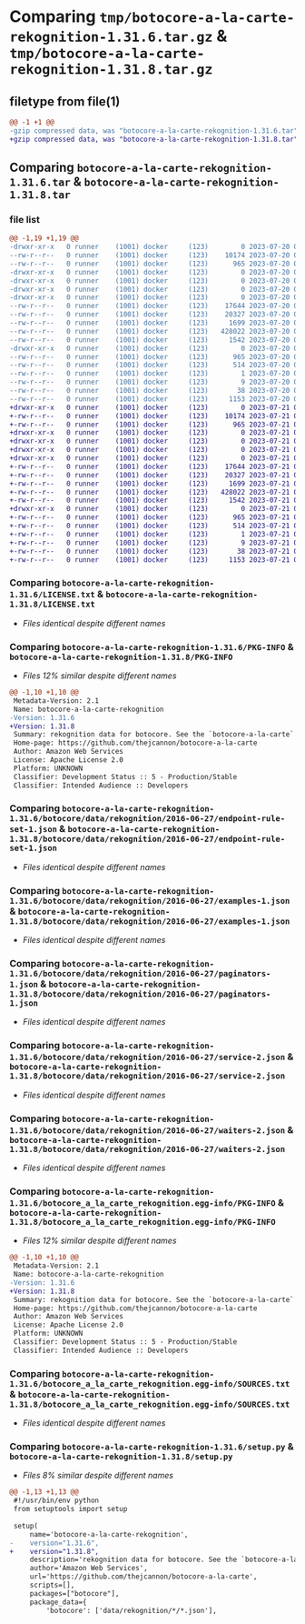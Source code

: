# Comparing `tmp/botocore-a-la-carte-rekognition-1.31.6.tar.gz` & `tmp/botocore-a-la-carte-rekognition-1.31.8.tar.gz`

## filetype from file(1)

```diff
@@ -1 +1 @@
-gzip compressed data, was "botocore-a-la-carte-rekognition-1.31.6.tar", last modified: Thu Jul 20 01:20:39 2023, max compression
+gzip compressed data, was "botocore-a-la-carte-rekognition-1.31.8.tar", last modified: Fri Jul 21 01:21:49 2023, max compression
```

## Comparing `botocore-a-la-carte-rekognition-1.31.6.tar` & `botocore-a-la-carte-rekognition-1.31.8.tar`

### file list

```diff
@@ -1,19 +1,19 @@
-drwxr-xr-x   0 runner    (1001) docker     (123)        0 2023-07-20 01:20:39.358870 botocore-a-la-carte-rekognition-1.31.6/
--rw-r--r--   0 runner    (1001) docker     (123)    10174 2023-07-20 01:20:39.000000 botocore-a-la-carte-rekognition-1.31.6/LICENSE.txt
--rw-r--r--   0 runner    (1001) docker     (123)      965 2023-07-20 01:20:39.358870 botocore-a-la-carte-rekognition-1.31.6/PKG-INFO
-drwxr-xr-x   0 runner    (1001) docker     (123)        0 2023-07-20 01:20:39.358870 botocore-a-la-carte-rekognition-1.31.6/botocore/
-drwxr-xr-x   0 runner    (1001) docker     (123)        0 2023-07-20 01:20:39.358870 botocore-a-la-carte-rekognition-1.31.6/botocore/data/
-drwxr-xr-x   0 runner    (1001) docker     (123)        0 2023-07-20 01:20:39.358870 botocore-a-la-carte-rekognition-1.31.6/botocore/data/rekognition/
-drwxr-xr-x   0 runner    (1001) docker     (123)        0 2023-07-20 01:20:39.358870 botocore-a-la-carte-rekognition-1.31.6/botocore/data/rekognition/2016-06-27/
--rw-r--r--   0 runner    (1001) docker     (123)    17644 2023-07-20 01:19:55.000000 botocore-a-la-carte-rekognition-1.31.6/botocore/data/rekognition/2016-06-27/endpoint-rule-set-1.json
--rw-r--r--   0 runner    (1001) docker     (123)    20327 2023-07-20 01:19:55.000000 botocore-a-la-carte-rekognition-1.31.6/botocore/data/rekognition/2016-06-27/examples-1.json
--rw-r--r--   0 runner    (1001) docker     (123)     1699 2023-07-20 01:19:55.000000 botocore-a-la-carte-rekognition-1.31.6/botocore/data/rekognition/2016-06-27/paginators-1.json
--rw-r--r--   0 runner    (1001) docker     (123)   428022 2023-07-20 01:19:55.000000 botocore-a-la-carte-rekognition-1.31.6/botocore/data/rekognition/2016-06-27/service-2.json
--rw-r--r--   0 runner    (1001) docker     (123)     1542 2023-07-20 01:19:55.000000 botocore-a-la-carte-rekognition-1.31.6/botocore/data/rekognition/2016-06-27/waiters-2.json
-drwxr-xr-x   0 runner    (1001) docker     (123)        0 2023-07-20 01:20:39.358870 botocore-a-la-carte-rekognition-1.31.6/botocore_a_la_carte_rekognition.egg-info/
--rw-r--r--   0 runner    (1001) docker     (123)      965 2023-07-20 01:20:39.000000 botocore-a-la-carte-rekognition-1.31.6/botocore_a_la_carte_rekognition.egg-info/PKG-INFO
--rw-r--r--   0 runner    (1001) docker     (123)      514 2023-07-20 01:20:39.000000 botocore-a-la-carte-rekognition-1.31.6/botocore_a_la_carte_rekognition.egg-info/SOURCES.txt
--rw-r--r--   0 runner    (1001) docker     (123)        1 2023-07-20 01:20:39.000000 botocore-a-la-carte-rekognition-1.31.6/botocore_a_la_carte_rekognition.egg-info/dependency_links.txt
--rw-r--r--   0 runner    (1001) docker     (123)        9 2023-07-20 01:20:39.000000 botocore-a-la-carte-rekognition-1.31.6/botocore_a_la_carte_rekognition.egg-info/top_level.txt
--rw-r--r--   0 runner    (1001) docker     (123)       38 2023-07-20 01:20:39.358870 botocore-a-la-carte-rekognition-1.31.6/setup.cfg
--rw-r--r--   0 runner    (1001) docker     (123)     1153 2023-07-20 01:20:39.000000 botocore-a-la-carte-rekognition-1.31.6/setup.py
+drwxr-xr-x   0 runner    (1001) docker     (123)        0 2023-07-21 01:21:49.327447 botocore-a-la-carte-rekognition-1.31.8/
+-rw-r--r--   0 runner    (1001) docker     (123)    10174 2023-07-21 01:21:49.000000 botocore-a-la-carte-rekognition-1.31.8/LICENSE.txt
+-rw-r--r--   0 runner    (1001) docker     (123)      965 2023-07-21 01:21:49.327447 botocore-a-la-carte-rekognition-1.31.8/PKG-INFO
+drwxr-xr-x   0 runner    (1001) docker     (123)        0 2023-07-21 01:21:49.327447 botocore-a-la-carte-rekognition-1.31.8/botocore/
+drwxr-xr-x   0 runner    (1001) docker     (123)        0 2023-07-21 01:21:49.327447 botocore-a-la-carte-rekognition-1.31.8/botocore/data/
+drwxr-xr-x   0 runner    (1001) docker     (123)        0 2023-07-21 01:21:49.327447 botocore-a-la-carte-rekognition-1.31.8/botocore/data/rekognition/
+drwxr-xr-x   0 runner    (1001) docker     (123)        0 2023-07-21 01:21:49.327447 botocore-a-la-carte-rekognition-1.31.8/botocore/data/rekognition/2016-06-27/
+-rw-r--r--   0 runner    (1001) docker     (123)    17644 2023-07-21 01:21:06.000000 botocore-a-la-carte-rekognition-1.31.8/botocore/data/rekognition/2016-06-27/endpoint-rule-set-1.json
+-rw-r--r--   0 runner    (1001) docker     (123)    20327 2023-07-21 01:21:06.000000 botocore-a-la-carte-rekognition-1.31.8/botocore/data/rekognition/2016-06-27/examples-1.json
+-rw-r--r--   0 runner    (1001) docker     (123)     1699 2023-07-21 01:21:06.000000 botocore-a-la-carte-rekognition-1.31.8/botocore/data/rekognition/2016-06-27/paginators-1.json
+-rw-r--r--   0 runner    (1001) docker     (123)   428022 2023-07-21 01:21:06.000000 botocore-a-la-carte-rekognition-1.31.8/botocore/data/rekognition/2016-06-27/service-2.json
+-rw-r--r--   0 runner    (1001) docker     (123)     1542 2023-07-21 01:21:06.000000 botocore-a-la-carte-rekognition-1.31.8/botocore/data/rekognition/2016-06-27/waiters-2.json
+drwxr-xr-x   0 runner    (1001) docker     (123)        0 2023-07-21 01:21:49.327447 botocore-a-la-carte-rekognition-1.31.8/botocore_a_la_carte_rekognition.egg-info/
+-rw-r--r--   0 runner    (1001) docker     (123)      965 2023-07-21 01:21:49.000000 botocore-a-la-carte-rekognition-1.31.8/botocore_a_la_carte_rekognition.egg-info/PKG-INFO
+-rw-r--r--   0 runner    (1001) docker     (123)      514 2023-07-21 01:21:49.000000 botocore-a-la-carte-rekognition-1.31.8/botocore_a_la_carte_rekognition.egg-info/SOURCES.txt
+-rw-r--r--   0 runner    (1001) docker     (123)        1 2023-07-21 01:21:49.000000 botocore-a-la-carte-rekognition-1.31.8/botocore_a_la_carte_rekognition.egg-info/dependency_links.txt
+-rw-r--r--   0 runner    (1001) docker     (123)        9 2023-07-21 01:21:49.000000 botocore-a-la-carte-rekognition-1.31.8/botocore_a_la_carte_rekognition.egg-info/top_level.txt
+-rw-r--r--   0 runner    (1001) docker     (123)       38 2023-07-21 01:21:49.327447 botocore-a-la-carte-rekognition-1.31.8/setup.cfg
+-rw-r--r--   0 runner    (1001) docker     (123)     1153 2023-07-21 01:21:49.000000 botocore-a-la-carte-rekognition-1.31.8/setup.py
```

### Comparing `botocore-a-la-carte-rekognition-1.31.6/LICENSE.txt` & `botocore-a-la-carte-rekognition-1.31.8/LICENSE.txt`

 * *Files identical despite different names*

### Comparing `botocore-a-la-carte-rekognition-1.31.6/PKG-INFO` & `botocore-a-la-carte-rekognition-1.31.8/PKG-INFO`

 * *Files 12% similar despite different names*

```diff
@@ -1,10 +1,10 @@
 Metadata-Version: 2.1
 Name: botocore-a-la-carte-rekognition
-Version: 1.31.6
+Version: 1.31.8
 Summary: rekognition data for botocore. See the `botocore-a-la-carte` package for more info.
 Home-page: https://github.com/thejcannon/botocore-a-la-carte
 Author: Amazon Web Services
 License: Apache License 2.0
 Platform: UNKNOWN
 Classifier: Development Status :: 5 - Production/Stable
 Classifier: Intended Audience :: Developers
```

### Comparing `botocore-a-la-carte-rekognition-1.31.6/botocore/data/rekognition/2016-06-27/endpoint-rule-set-1.json` & `botocore-a-la-carte-rekognition-1.31.8/botocore/data/rekognition/2016-06-27/endpoint-rule-set-1.json`

 * *Files identical despite different names*

### Comparing `botocore-a-la-carte-rekognition-1.31.6/botocore/data/rekognition/2016-06-27/examples-1.json` & `botocore-a-la-carte-rekognition-1.31.8/botocore/data/rekognition/2016-06-27/examples-1.json`

 * *Files identical despite different names*

### Comparing `botocore-a-la-carte-rekognition-1.31.6/botocore/data/rekognition/2016-06-27/paginators-1.json` & `botocore-a-la-carte-rekognition-1.31.8/botocore/data/rekognition/2016-06-27/paginators-1.json`

 * *Files identical despite different names*

### Comparing `botocore-a-la-carte-rekognition-1.31.6/botocore/data/rekognition/2016-06-27/service-2.json` & `botocore-a-la-carte-rekognition-1.31.8/botocore/data/rekognition/2016-06-27/service-2.json`

 * *Files identical despite different names*

### Comparing `botocore-a-la-carte-rekognition-1.31.6/botocore/data/rekognition/2016-06-27/waiters-2.json` & `botocore-a-la-carte-rekognition-1.31.8/botocore/data/rekognition/2016-06-27/waiters-2.json`

 * *Files identical despite different names*

### Comparing `botocore-a-la-carte-rekognition-1.31.6/botocore_a_la_carte_rekognition.egg-info/PKG-INFO` & `botocore-a-la-carte-rekognition-1.31.8/botocore_a_la_carte_rekognition.egg-info/PKG-INFO`

 * *Files 12% similar despite different names*

```diff
@@ -1,10 +1,10 @@
 Metadata-Version: 2.1
 Name: botocore-a-la-carte-rekognition
-Version: 1.31.6
+Version: 1.31.8
 Summary: rekognition data for botocore. See the `botocore-a-la-carte` package for more info.
 Home-page: https://github.com/thejcannon/botocore-a-la-carte
 Author: Amazon Web Services
 License: Apache License 2.0
 Platform: UNKNOWN
 Classifier: Development Status :: 5 - Production/Stable
 Classifier: Intended Audience :: Developers
```

### Comparing `botocore-a-la-carte-rekognition-1.31.6/botocore_a_la_carte_rekognition.egg-info/SOURCES.txt` & `botocore-a-la-carte-rekognition-1.31.8/botocore_a_la_carte_rekognition.egg-info/SOURCES.txt`

 * *Files identical despite different names*

### Comparing `botocore-a-la-carte-rekognition-1.31.6/setup.py` & `botocore-a-la-carte-rekognition-1.31.8/setup.py`

 * *Files 8% similar despite different names*

```diff
@@ -1,13 +1,13 @@
 #!/usr/bin/env python
 from setuptools import setup
 
 setup(
     name='botocore-a-la-carte-rekognition',
-    version="1.31.6",
+    version="1.31.8",
     description='rekognition data for botocore. See the `botocore-a-la-carte` package for more info.',
     author='Amazon Web Services',
     url='https://github.com/thejcannon/botocore-a-la-carte',
     scripts=[],
     packages=["botocore"],
     package_data={
         'botocore': ['data/rekognition/*/*.json'],
```

